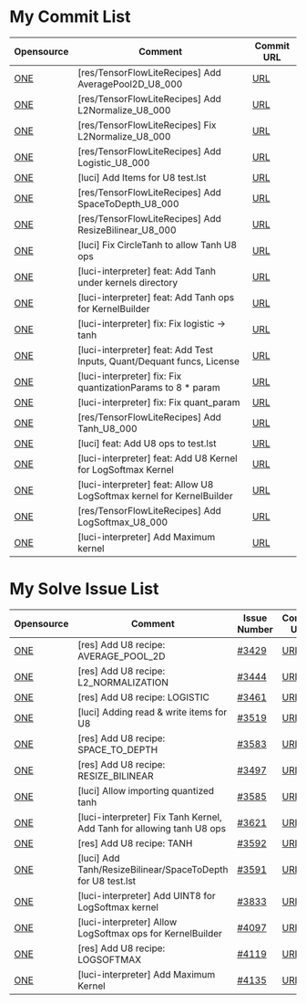 # My Commit List
|Opensource|Comment|Commit URL|
|-|-|-|
|[ONE](https://github.com/Samsung/ONE)|[res/TensorFlowLiteRecipes] Add AveragePool2D_U8_000|[URL](https://github.com/Samsung/ONE/commit/b9407ca621000728082645179a8ae6752f6ce911)|
|[ONE](https://github.com/Samsung/ONE)|[res/TensorFlowLiteRecipes] Add L2Normalize_U8_000|[URL](https://github.com/Samsung/ONE/commit/7c5f0cd9603f4d7687df945dd17ce4fd7f517956)|
|[ONE](https://github.com/Samsung/ONE)|[res/TensorFlowLiteRecipes] Fix L2Normalize_U8_000|[URL](https://github.com/Samsung/ONE/commit/f32d4fe2a0588c92d4f1ad04389d6f823d2478c1)|
|[ONE](https://github.com/Samsung/ONE)|[res/TensorFlowLiteRecipes] Add Logistic_U8_000|[URL](https://github.com/Samsung/ONE/commit/1908094b275ccc68808a11169ccfdb4fd1d0203f)|
|[ONE](https://github.com/Samsung/ONE)|[luci] Add Items for U8 test.lst|[URL](https://github.com/Samsung/ONE/commit/92a9662dd44a0b7223d91fcced15e5a818f1b516)|
|[ONE](https://github.com/Samsung/ONE)|[res/TensorFlowLiteRecipes] Add SpaceToDepth_U8_000|[URL](https://github.com/Samsung/ONE/commit/0c7387ec7780b4f761bd5826b0ef284a17e5d3c1)|
|[ONE](https://github.com/Samsung/ONE)|[res/TensorFlowLiteRecipes] Add ResizeBilinear_U8_000|[URL](https://github.com/Samsung/ONE/commit/ddc8c918f0c183962cc47bdcf400178bc0fb3c75)|
|[ONE](https://github.com/Samsung/ONE)|[luci] Fix CircleTanh to allow Tanh U8 ops|[URL](https://github.com/Samsung/ONE/commit/3d6361f2dc27dc2d83dfebc9dcdadc1b09e4f601)|
|[ONE](https://github.com/Samsung/ONE)|[luci-interpreter] feat: Add Tanh under kernels directory|[URL](https://github.com/Samsung/ONE/commit/9177a02315ef2f64ca74408a9493f34d793d9773)|
|[ONE](https://github.com/Samsung/ONE)|[luci-interpreter] feat: Add Tanh ops for KernelBuilder|[URL](https://github.com/Samsung/ONE/commit/c3814ad045f80705f2eb273216c762af4f425d4d)|
|[ONE](https://github.com/Samsung/ONE)|[luci-interpreter] fix: Fix logistic -> tanh|[URL](https://github.com/Samsung/ONE/commit/440e2911cf16a50e29d77c70dcd2bd5a707b2474)|
|[ONE](https://github.com/Samsung/ONE)|[luci-interpreter] feat: Add Test Inputs, Quant/Dequant funcs, License|[URL](https://github.com/Samsung/ONE/commit/c885c4f557f1caf3246c9f2ee107130e3c8b77eb)|
|[ONE](https://github.com/Samsung/ONE)|[luci-interpreter] fix: Fix quantizationParams to 8 * param|[URL](https://github.com/Samsung/ONE/commit/ca9014ac1bdefb81415214beb1f69761c34c89d6)|
|[ONE](https://github.com/Samsung/ONE)|[luci-interpreter] fix: Fix quant_param|[URL](https://github.com/Samsung/ONE/commit/3151f2235efc013f9557329838f8d198b7e556ff)|
|[ONE](https://github.com/Samsung/ONE)|[res/TensorFlowLiteRecipes] Add Tanh_U8_000|[URL](https://github.com/Samsung/ONE/commit/f943b320908b398dd5a4a1691b4f425ee3ea138a)|
|[ONE](https://github.com/Samsung/ONE)|[luci] feat: Add U8 ops to test.lst|[URL](https://github.com/Samsung/ONE/commit/6874100a5e32befb9c459c0aca62d836fa088655)|
|[ONE](https://github.com/Samsung/ONE)|[luci-interpreter] feat: Add U8 Kernel for LogSoftmax Kernel|[URL](https://github.com/Samsung/ONE/commit/6c5706a155ff1c204abb7c0b0593b988ecd612c7)|
|[ONE](https://github.com/Samsung/ONE)|[luci-interpreter] feat: Allow U8 LogSoftmax kernel for KernelBuilder|[URL](https://github.com/Samsung/ONE/commit/59d800b9c95a9fc81f2904cf3418befaaa7fb676)|
|[ONE](https://github.com/Samsung/ONE)|[res/TensorFlowLiteRecipes] Add LogSoftmax_U8_000|[URL](https://github.com/Samsung/ONE/commit/0cc8ceb5b65fef0bf33bc19d1adc55dd9f53de05)|
|[ONE](https://github.com/Samsung/ONE)|[luci-interpreter] Add Maximum kernel|[URL](https://github.com/Samsung/ONE/commit/5376907f0bdeccc0ca3a79dccd1b8b2372c430d7)|


# My Solve Issue List
|Opensource|Comment|Issue Number|Commit URL|
|-|-|-|-|
|[ONE](https://github.com/Samsung/ONE)|[res] Add U8 recipe: AVERAGE_POOL_2D|[#3429](https://github.com/Samsung/ONE/issues/3429)|[URL](https://github.com/Samsung/ONE/commit/b9407ca621000728082645179a8ae6752f6ce911)|
|[ONE](https://github.com/Samsung/ONE)|[res] Add U8 recipe: L2_NORMALIZATION|[#3444](https://github.com/Samsung/ONE/issues/3444)|[URL](https://github.com/Samsung/ONE/commit/7c5f0cd9603f4d7687df945dd17ce4fd7f517956)|
|[ONE](https://github.com/Samsung/ONE)|[res] Add U8 recipe: LOGISTIC|[#3461](https://github.com/Samsung/ONE/issues/3461)|[URL](https://github.com/Samsung/ONE/commit/1908094b275ccc68808a11169ccfdb4fd1d0203f)|
|[ONE](https://github.com/Samsung/ONE)|[luci] Adding read & write items for U8|[#3519](https://github.com/Samsung/ONE/issues/3519)|[URL](https://github.com/Samsung/ONE/commit/92a9662dd44a0b7223d91fcced15e5a818f1b516)|
|[ONE](https://github.com/Samsung/ONE)|[res] Add U8 recipe: SPACE_TO_DEPTH|[#3583](https://github.com/Samsung/ONE/issues/3583)|[URL](https://github.com/Samsung/ONE/commit/https://github.com/Samsung/ONE/commit/0c7387ec7780b4f761bd5826b0ef284a17e5d3c1)|
|[ONE](https://github.com/Samsung/ONE)|[res] Add U8 recipe: RESIZE_BILINEAR|[#3497](https://github.com/Samsung/ONE/issues/3497)|[URL](https://github.com/Samsung/ONE/commit/ddc8c918f0c183962cc47bdcf400178bc0fb3c75)|
|[ONE](https://github.com/Samsung/ONE)|[luci] Allow importing quantized tanh|[#3585](https://github.com/Samsung/ONE/issues/3585)|[URL](https://github.com/Samsung/ONE/commit/3d6361f2dc27dc2d83dfebc9dcdadc1b09e4f601)|
|[ONE](https://github.com/Samsung/ONE)|[luci-interpreter] Fix Tanh Kernel, Add Tanh for allowing tanh U8 ops|[#3621](https://github.com/Samsung/ONE/issues/3621)|[URL](https://github.com/Samsung/ONE/commit/9177a02315ef2f64ca74408a9493f34d793d9773)|
|[ONE](https://github.com/Samsung/ONE)|[res] Add U8 recipe: TANH|[#3592](https://github.com/Samsung/ONE/issues/3592)|[URL](https://github.com/Samsung/ONE/commit/f943b320908b398dd5a4a1691b4f425ee3ea138a)|
|[ONE](https://github.com/Samsung/ONE)|[luci] Add Tanh/ResizeBilinear/SpaceToDepth for U8 test.lst|[#3591](https://github.com/Samsung/ONE/issues/3591)|[URL](https://github.com/Samsung/ONE/commit/6874100a5e32befb9c459c0aca62d836fa088655)|
|[ONE](https://github.com/Samsung/ONE)|[luci-interpreter] Add UINT8 for LogSoftmax kernel|[#3833](https://github.com/Samsung/ONE/issues/3833)|[URL](https://github.com/Samsung/ONE/commit/6c5706a155ff1c204abb7c0b0593b988ecd612c7)|
|[ONE](https://github.com/Samsung/ONE)|[luci-interpreter] Allow LogSoftmax ops for KernelBuilder|[#4097](https://github.com/Samsung/ONE/issues/4097)|[URL](https://github.com/Samsung/ONE/commit/59d800b9c95a9fc81f2904cf3418befaaa7fb676)|
|[ONE](https://github.com/Samsung/ONE)|[res] Add U8 recipe: LOGSOFTMAX|[#4119](https://github.com/Samsung/ONE/issues/4119)|[URL](https://github.com/Samsung/ONE/commit/0cc8ceb5b65fef0bf33bc19d1adc55dd9f53de05)|
|[ONE](https://github.com/Samsung/ONE)|[luci-interpreter] Add Maximum Kernel|[#4135](https://github.com/Samsung/ONE/issues/4135)|[URL](https://github.com/Samsung/ONE/commit/5376907f0bdeccc0ca3a79dccd1b8b2372c430d7)|